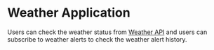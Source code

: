 # Weather Application 

Users can check the weather status from [Weather API](https://www.weatherapi.com/api-explorer.aspx) and users can subscribe to weather alerts to check the weather alert history.  

